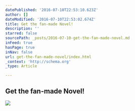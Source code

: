 ```yaml
---
datePublished: '2016-07-10T22:53:10.623Z'
author: []
dateModified: '2016-07-10T22:53:02.674Z'
title: Get the fan-made Novel!
description: ''
starred: false
sourcePath: _posts/2016-07-10-get-the-fan-made-novel.md
inFeed: true
hasPage: true
inNav: false
url: get-the-fan-made-novel/index.html
_context: 'http://schema.org'
_type: Article

---
```

## Get the fan-made Novel!
![](https://the-grid-user-content.s3-us-west-2.amazonaws.com/a18ed999-4702-4e73-a5fb-5256bf7982da.jpg)